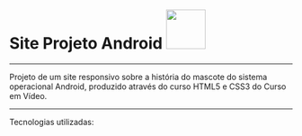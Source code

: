 
  <h1>Site Projeto Android        <img src="https://cdn.jsdelivr.net/gh/devicons/devicon/icons/android/android-original-wordmark.svg" width="70px" /> </h1>


<hr>
Projeto de um site responsivo sobre a história do mascote do sistema operacional Android, produzido através do curso HTML5 e CSS3 do Curso em Vídeo.

<hr>
Tecnologias utilizadas:

